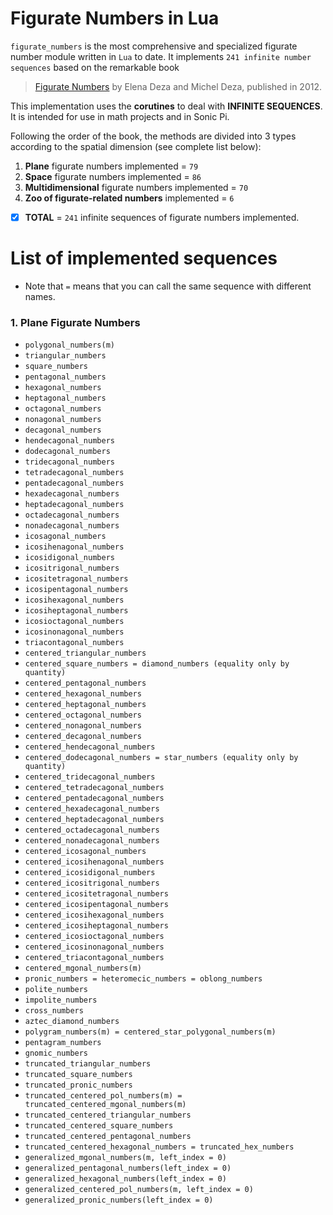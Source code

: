 # Figurate Numbers in Lua

`figurate_numbers` is the most comprehensive and specialized figurate number module written in `Lua` to date. It implements `241 infinite number sequences` based on the remarkable book
> [Figurate Numbers](https://books.google.com.pe/books/about/Figurate_Numbers.html?id=ERS7CgAAQBAJ&redir_esc=y)  by Elena Deza and Michel Deza, published in 2012.

This implementation uses the **corutines** to deal with **INFINITE SEQUENCES**.
It is intended for use in math projects and in Sonic Pi.

Following the order of the book, the methods are divided into 3 types according to the spatial dimension (see complete list below):

1. **Plane** figurate numbers implemented = `79`
2. **Space** figurate numbers implemented = `86`
3. **Multidimensional** figurate numbers implemented = `70`
4. **Zoo of figurate-related numbers** implemented = `6`

- [x] **TOTAL** = `241` infinite sequences of figurate numbers implemented.


# List of implemented sequences

* Note that `=` means that you can call the same sequence with different names.

### 1. Plane Figurate Numbers
- `polygonal_numbers(m)`
- `triangular_numbers`
- `square_numbers`
- `pentagonal_numbers`
- `hexagonal_numbers`
- `heptagonal_numbers`
- `octagonal_numbers`
- `nonagonal_numbers`
- `decagonal_numbers`
- `hendecagonal_numbers`
- `dodecagonal_numbers`
- `tridecagonal_numbers`
- `tetradecagonal_numbers`
- `pentadecagonal_numbers`
- `hexadecagonal_numbers`
- `heptadecagonal_numbers`
- `octadecagonal_numbers`
- `nonadecagonal_numbers`
- `icosagonal_numbers`
- `icosihenagonal_numbers`
- `icosidigonal_numbers`
- `icositrigonal_numbers`
- `icositetragonal_numbers`
- `icosipentagonal_numbers`
- `icosihexagonal_numbers`
- `icosiheptagonal_numbers`
- `icosioctagonal_numbers`
- `icosinonagonal_numbers`
- `triacontagonal_numbers`
- `centered_triangular_numbers`
- `centered_square_numbers = diamond_numbers (equality only by quantity)`
- `centered_pentagonal_numbers`
- `centered_hexagonal_numbers`
- `centered_heptagonal_numbers`
- `centered_octagonal_numbers`
- `centered_nonagonal_numbers`
- `centered_decagonal_numbers`
- `centered_hendecagonal_numbers`
- `centered_dodecagonal_numbers = star_numbers (equality only by quantity)`
- `centered_tridecagonal_numbers`
- `centered_tetradecagonal_numbers`
- `centered_pentadecagonal_numbers`
- `centered_hexadecagonal_numbers`
- `centered_heptadecagonal_numbers`
- `centered_octadecagonal_numbers`
- `centered_nonadecagonal_numbers`
- `centered_icosagonal_numbers`
- `centered_icosihenagonal_numbers`
- `centered_icosidigonal_numbers`
- `centered_icositrigonal_numbers`
- `centered_icositetragonal_numbers`
- `centered_icosipentagonal_numbers`
- `centered_icosihexagonal_numbers`
- `centered_icosiheptagonal_numbers`
- `centered_icosioctagonal_numbers`
- `centered_icosinonagonal_numbers`
- `centered_triacontagonal_numbers`
- `centered_mgonal_numbers(m)`
- `pronic_numbers = heteromecic_numbers = oblong_numbers`
- `polite_numbers`
- `impolite_numbers`
- `cross_numbers`
- `aztec_diamond_numbers`
- `polygram_numbers(m) = centered_star_polygonal_numbers(m)`
- `pentagram_numbers`
- `gnomic_numbers`
- `truncated_triangular_numbers`
- `truncated_square_numbers`
- `truncated_pronic_numbers`
- `truncated_centered_pol_numbers(m) = truncated_centered_mgonal_numbers(m)`
- `truncated_centered_triangular_numbers`
- `truncated_centered_square_numbers`
- `truncated_centered_pentagonal_numbers`
- `truncated_centered_hexagonal_numbers = truncated_hex_numbers`
- `generalized_mgonal_numbers(m, left_index = 0)`
- `generalized_pentagonal_numbers(left_index = 0)`
- `generalized_hexagonal_numbers(left_index = 0)`
- `generalized_centered_pol_numbers(m, left_index = 0)`
- `generalized_pronic_numbers(left_index = 0)`
